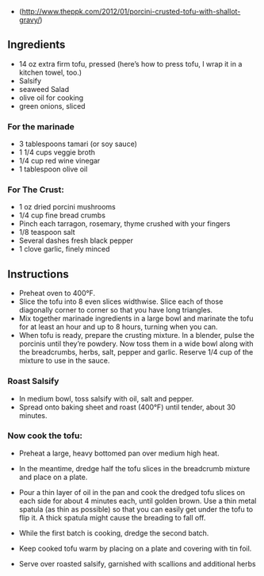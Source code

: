 - (http://www.theppk.com/2012/01/porcini-crusted-tofu-with-shallot-gravy/)


## Ingredients
- 14 oz extra firm tofu, pressed (here’s how to press tofu, I wrap it in a kitchen towel, too.)
- Salsify
- seaweed Salad
- olive oil for cooking
- green onions, sliced

### For the marinade
- 3 tablespoons tamari (or soy sauce)
- 1 1/4 cups veggie broth
- 1/4 cup red wine vinegar
- 1 tablespoon olive oil

### For The Crust:
- 1 oz dried porcini mushrooms
- 1/4 cup fine bread crumbs
- Pinch each tarragon, rosemary, thyme crushed with your fingers
- 1/8 teaspoon salt
- Several dashes fresh black pepper
- 1 clove garlic, finely minced


## Instructions

- Preheat oven to 400°F.
- Slice the tofu into 8 even slices widthwise. Slice each of those diagonally
  corner to corner so that you have long triangles.
- Mix together marinade ingredients in a large bowl and marinate the tofu for
  at least an hour and up to 8 hours, turning when you can.
- When tofu is ready, prepare the crusting mixture. In a blender, pulse the
  porcinis until they’re powdery. Now toss them in a wide bowl along with the
  breadcrumbs, herbs, salt, pepper and garlic. Reserve 1/4 cup of the mixture to use in the sauce.

### Roast Salsify
- In medium bowl, toss salsify with oil, salt and pepper.
- Spread onto baking sheet and roast (400°F) until tender, about 30 minutes.

### Now cook the tofu:
- Preheat a large, heavy bottomed pan over medium high heat.
- In the meantime, dredge half the tofu slices in the breadcrumb mixture and place on a plate.
- Pour a thin layer of oil in the pan and cook the dredged tofu slices on each
  side for about 4 minutes each, until golden brown. Use a thin metal spatula
  (as thin as possible) so that you can easily get under the tofu to flip it.
  A thick spatula might cause the breading to fall off.
- While the first batch is cooking, dredge the second batch.
- Keep cooked tofu warm by placing on a plate and covering with tin foil.

- Serve over roasted salsify, garnished with scallions and additional herbs
